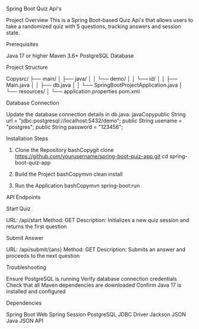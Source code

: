 Spring Boot Quiz Api's

Project Overview
This is a Spring Boot-based Quiz Api's that allows users to take a randomized quiz with 5 questions, tracking answers and session state.


Prerequisites

Java 17 or higher
Maven 3.6+
PostgreSQL Database


Project Structure

Copysrc/
├── main/
│   ├── java/
│   │   └── demo/
│   │       └── id/
│   │           ├── Main.java
│   │           ├── db.java
│   │           └── SpringBootProjectApplication.java
│   └── resources/
│       └── application.properties
pom.xml


Database Connection

Update the database connection details in db.java:
javaCopypublic String url = "jdbc:postgresql://localhost:5432/demo";
public String usename = "postgres";
public String password = "123456";


Installation Steps

1. Clone the Repository
bashCopygit clone https://github.com/yourusername/spring-boot-quiz-app.git
cd spring-boot-quiz-app

3. Build the Project
bashCopymvn clean install

5. Run the Application
bashCopymvn spring-boot:run


API Endpoints

Start Quiz

URL: /api/start
Method: GET
Description: Initializes a new quiz session and returns the first question

Submit Answer

URL: /api/submit/{ans}
Method: GET
Description: Submits an answer and proceeds to the next question


Troubleshooting

Ensure PostgreSQL is running
Verify database connection credentials
Check that all Maven dependencies are downloaded
Confirm Java 17 is installed and configured

Dependencies

Spring Boot Web
Spring Session
PostgreSQL JDBC Driver
Jackson JSON
Java JSON API
